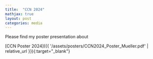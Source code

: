 ```yaml
---
title:  "CCN 2024"
mathjax: true
layout: post
categories: media
---
```


Please find my poster presentation about 

[CCN Poster 2024]({{ '/assets/posters/CCN2024_Poster_Mueller.pdf' | relative_url }}){:target="_blank"}
